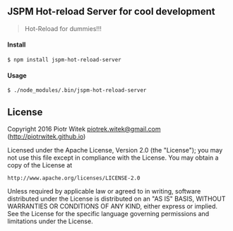 ## JSPM Hot-reload Server for cool development

> Hot-Reload for dummies!!!

#### Install

```
$ npm install jspm-hot-reload-server
```

#### Usage

```
$ ./node_modules/.bin/jspm-hot-reload-server
```


## License

Copyright 2016 Piotr Witek <piotrek.witek@gmail.com> (http://piotrwitek.github.io)

Licensed under the Apache License, Version 2.0 (the "License");
you may not use this file except in compliance with the License.
You may obtain a copy of the License at

    http://www.apache.org/licenses/LICENSE-2.0

Unless required by applicable law or agreed to in writing, software
distributed under the License is distributed on an "AS IS" BASIS,
WITHOUT WARRANTIES OR CONDITIONS OF ANY KIND, either express or implied.
See the License for the specific language governing permissions and
limitations under the License.
